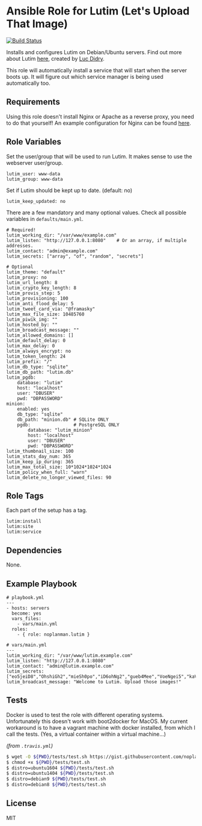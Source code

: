 # Ansible Role for Lutim (Let's Upload That Image)

[![Build Status](https://travis-ci.org/noplanman/ansible-lutim.svg?branch=master)](https://travis-ci.org/noplanman/ansible-lutim)

Installs and configures Lutim on Debian/Ubuntu servers.
Find out more about Lutim [here](https://framagit.org/luc/lutim), created by [Luc Didry](https://framagit.org/u/luc).

This role will automatically install a service that will start when the server boots up.
It will figure out which service manager is being used automatically too.

## Requirements

Using this role doesn't install Nginx or Apache as a reverse proxy, you need to do that yourself!
An example configuration for Nginx can be found [here](https://framagit.org/luc/lutim/wikis/installation#putting-lutim-behind-nginx).

## Role Variables

Set the user/group that will be used to run Lutim. It makes sense to use the webserver user/group.

```
lutim_user: www-data
lutim_group: www-data
```

Set if Lutim should be kept up to date. (default: no)

```
lutim_keep_updated: no
```

There are a few mandatory and many optional values. Check all possible variables in `defaults/main.yml`.

```
# Required!
lutim_working_dir: "/var/www/example.com"
lutim_listen: "http://127.0.0.1:8080"    # Or an array, if multiple addresses.
lutim_contact: "admin@example.com"
lutim_secrets: ["array", "of", "random", "secrets"]

# Optional
lutim_theme: "default"
lutim_proxy: no
lutim_url_length: 8
lutim_crypto_key_length: 8
lutim_provis_step: 5
lutim_provisioning: 100
lutim_anti_flood_delay: 5
lutim_tweet_card_via: "@framasky"
lutim_max_file_size: 10485760
lutim_piwik_img: ""
lutim_hosted_by: ""
lutim_broadcast_message: ""
lutim_allowed_domains: []
lutim_default_delay: 0
lutim_max_delay: 0
lutim_always_encrypt: no
lutim_token_length: 24
lutim_prefix: "/"
lutim_db_type: "sqlite"
lutim_db_path: "lutim.db"
lutim_pgdb:
    database: "lutim"
    host: "localhost"
    user: "DBUSER"
    pwd: "DBPASSWORD"
minion:
    enabled: yes
    db_type: "sqlite"
    db_path: "minion.db" # SQLite ONLY
    pgdb:                # PostgreSQL ONLY
        database: "lutim_minion"
        host: "localhost"
        user: "DBUSER"
        pwd: "DBPASSWORD"
lutim_thumbnail_size: 100
lutim_stats_day_num: 365
lutim_keep_ip_during: 365
lutim_max_total_size: 10*1024*1024*1024
lutim_policy_when_full: "warn"
lutim_delete_no_longer_viewed_files: 90
```

## Role Tags

Each part of the setup has a tag.

```
lutim:install
lutim:site
lutim:service
```

## Dependencies

None.

## Example Playbook

```
# playbook.yml
---
- hosts: servers
  become: yes
  vars_files:
    - vars/main.yml
  roles:
    - { role: noplanman.lutim }
```
```
# vars/main.yml
---
lutim_working_dir: "/var/www/lutim.example.com"
lutim_listen: "http://127.0.0.1:8080"
lutim_contact: "admin@lutim.example.com"
lutim_secrets: ["eo5jeiD8","OhshiGh2","mieSh0po","iD6ohNg2","gueb4Mee","VoeNgei5","kaV3EeT2","en9Ohshi"]
lutim_broadcast_message: "Welcome to Lutim. Upload those images!"
```

## Tests

Docker is used to test the role with different operating systems.
Unfortunately this doesn't work with boot2docker for MacOS. My current workaround is to have a vagrant machine with docker installed, from which I call the tests. (Yes, a virtual container within a virtual machine...)

*(from `.travis.yml`)*
```bash
$ wget -O ${PWD}/tests/test.sh https://gist.githubusercontent.com/noplanman/40e96f31ee2301469769d4236aff40e2/raw/
$ chmod +x ${PWD}/tests/test.sh
$ distro=ubuntu1604 ${PWD}/tests/test.sh
$ distro=ubuntu1404 ${PWD}/tests/test.sh
$ distro=debian9 ${PWD}/tests/test.sh
$ distro=debian8 ${PWD}/tests/test.sh
```

## License

MIT
